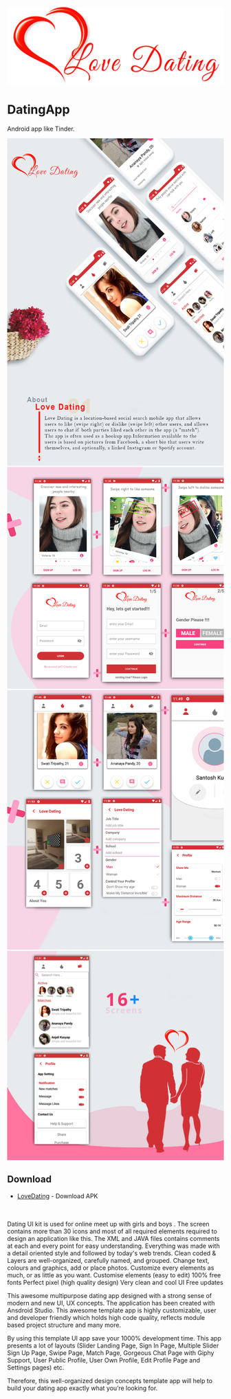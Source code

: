<img src="screen/Love Dating Logo.png" ></img> 
<br/>
# DatingApp
Android app like Tinder.
<br/>

<img src="screen/screen1.png" ></img> <br/>
<img src="screen/screen2.png" ></img> <br/>
<img src="screen/screen3.png" ></img> <br/>
<img src="screen/screen4.png" ></img> <br/>

## Download

* [LoveDating](https://github.com/sirbor/Dating-App/blob/main/lovedating1.2.apk) - Download APK
<br/>

<br/>
Dating UI kit is used for online meet up with girls and boys . The screen contains more than 30 icons and most of all required elements required to design an application like this.
The XML and JAVA files contains comments at each and every point for easy understanding.
Everything was made with a detail oriented style and followed by today's web trends. Clean coded & Layers are well-organized, carefully named, and grouped.
Change text, colours and graphics, add or place photos.
Customize every elements as much, or as little as you want.
Customise elements (easy to edit)
100% free fonts
Perfect pixel (high quality design)
Very clean and cool UI
Free updates

This awesome multipurpose dating app designed with a strong sense of modern and new UI, UX concepts. The application has been created with Ansdroid Studio. This awesome template app is highly customizable, user and developer friendly which holds high code quality, reflects module based project structure and many more.

By using this template UI app save your 1000% development time. This app presents a lot of layouts (Slider Landing Page, Sign In Page, Multiple Slider Sign Up Page, Swipe Page, Match Page, Gorgeous Chat Page with Giphy Support, User Public Profile, User Own Profile, Edit Profile Page and Settings pages) etc. 

Therefore, this well-organized design concepts template app will help to build your dating app exactly what you’re looking for.

